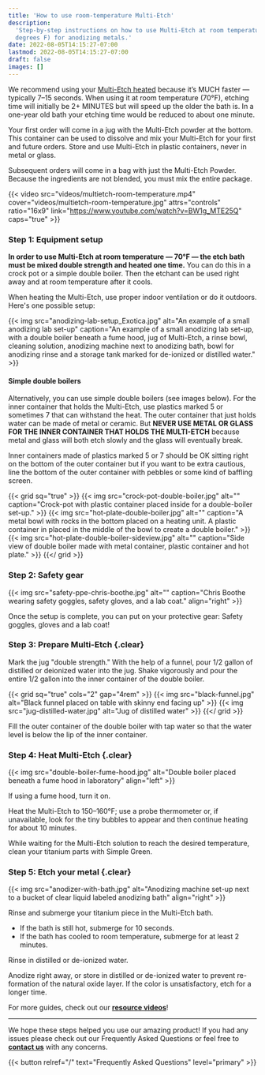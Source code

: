 ```yaml
---
title: 'How to use room-temperature Multi-Etch'
description:
  'Step-by-step instructions on how to use Multi-Etch at room temperature (70
  degrees F) for anodizing metals.'
date: 2022-08-05T14:15:27-07:00
lastmod: 2022-08-05T14:15:27-07:00
draft: false
images: []
---
```


We recommend using your [Multi-Etch heated](/how-to-use/heated/) because it’s
MUCH faster — typically 7–15 seconds. When using it at room temperature (70°F),
etching time will initially be 2+ MINUTES but will speed up the older the bath
is. In a one-year old bath your etching time would be reduced to about one
minute.

Your first order will come in a jug with the Multi-Etch powder at the bottom.
This container can be used to dissolve and mix your Multi-Etch for your first
and future orders. Store and use Multi-Etch in plastic containers, never in
metal or glass.

Subsequent orders will come in a bag with just the Multi-Etch Powder. Because
the ingredients are not blended, you must mix the entire package.

{{< video src="videos/multietch-room-temperature.mp4" cover="videos/multietch-room-temperature.jpg" attrs="controls" ratio="16x9" link="https://www.youtube.com/watch?v=BW1g_MTE25Q" caps="true" >}}

### Step 1: Equipment setup

**In order to use Multi-Etch at room temperature — 70°F — the etch bath must be
mixed double strength and heated one time.** You can do this in a crock pot or a
simple double boiler. Then the etchant can be used right away and at room
temperature after it cools.

When heating the Multi-Etch, use proper indoor ventilation or do it outdoors.
Here's one possible setup:

{{< img src="anodizing-lab-setup_Exotica.jpg" alt="An example of a small anodizing lab set-up" caption="An example of a small anodizing lab set-up, with a double boiler beneath a fume hood, jug of Multi-Etch, a rinse bowl, cleaning solution, anodizing machine next to anodizing bath, bowl for anodizing rinse and a storage tank marked for de-ionized or distilled water." >}}

#### Simple double boilers

Alternatively, you can use simple double boilers (see images below). For the
inner container that holds the Multi-Etch, use plastics marked 5 or sometimes 7
that can withstand the heat. The outer container that just holds water can be
made of metal or ceramic. But **NEVER USE METAL OR GLASS FOR THE INNER CONTAINER
THAT HOLDS THE MULTI-ETCH** because metal and glass will both etch slowly and
the glass will eventually break.

Inner containers made of plastics marked 5 or 7 should be OK sitting right on
the bottom of the outer container but if you want to be extra cautious, line the
bottom of the outer container with pebbles or some kind of baffling screen.

{{< grid sq="true" >}}
{{< img src="crock-pot-double-boiler.jpg" alt="" caption="Crock-pot with plastic container placed inside for a double-boiler set-up." >}}
{{< img src="hot-plate-double-boiler.jpg" alt="" caption="A metal bowl with rocks in the bottom placed on a heating unit. A plastic container in placed in the middle of the bowl to create a double boiler." >}}
{{< img src="hot-plate-double-boiler-sideview.jpg" alt="" caption="Side view of double boiler made with metal container, plastic container and hot plate." >}}
{{</ grid >}}

### Step 2: Safety gear

{{< img src="safety-ppe-chris-boothe.jpg" alt="" caption="Chris Boothe wearing safety goggles, safety gloves, and a lab coat." align="right" >}}

Once the setup is complete, you can put on your protective gear: Safety goggles,
gloves and a lab coat!

### Step 3: Prepare Multi-Etch {.clear}

Mark the jug "double strength." With the help of a funnel, pour 1/2 gallon of
distilled or deionized water into the jug. Shake vigorously and pour the entire
1/2 gallon into the inner container of the double boiler.

{{< grid sq="true" cols="2" gap="4rem" >}}
{{< img src="black-funnel.jpg" alt="Black funnel placed on table with skinny end facing up" >}}
{{< img src="jug-distilled-water.jpg" alt="Jug of distilled water" >}}
{{</ grid >}}

Fill the outer container of the double boiler with tap water so that the water
level is below the lip of the inner container.

### Step 4: Heat Multi-Etch {.clear}

{{< img src="double-boiler-fume-hood.jpg" alt="Double boiler placed beneath a fume hood in laboratory" align="left" >}}

If using a fume hood, turn it on.

Heat the Multi-Etch to 150&#8211;160°F; use a probe thermometer or, if
unavailable, look for the tiny bubbles to appear and then continue heating for
about 10 minutes.

While waiting for the Multi-Etch solution to reach the desired temperature,
clean your titanium parts with Simple Green.

### Step 5: Etch your metal {.clear}

{{< img src="anodizer-with-bath.jpg" alt="Anodizing machine set-up next to a bucket of clear liquid labeled anodizing bath" align="right" >}}

Rinse and submerge your titanium piece in the Multi-Etch bath.

- If the bath is still hot, submerge for 10 seconds.
- If the bath has cooled to room temperature, submerge for at least 2 minutes.

Rinse in distilled or de-ionized water.

Anodize right away, or store in distilled or de-ionized water to prevent
re-formation of the natural oxide layer. If the color is unsatisfactory, etch
for a longer time.

For more guides, check out our
[**resource videos**](/how-to-use/videos-resources)!

---

We hope these steps helped you use our amazing product! If you had any issues
please check out our Frequently Asked Questions or feel free to
**[contact us](/contact)** with any concerns.

{{< button relref="/" text="Frequently Asked Questions" level="primary" >}}
